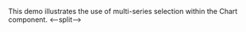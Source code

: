 This demo illustrates the use of&nbsp;multi-series selection within the Chart component.
<--split-->